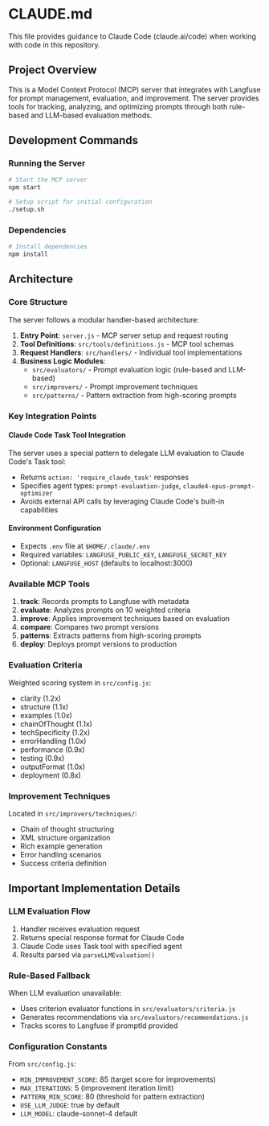 # CLAUDE.md

This file provides guidance to Claude Code (claude.ai/code) when working with code in this repository.

## Project Overview

This is a Model Context Protocol (MCP) server that integrates with Langfuse for prompt management, evaluation, and improvement. The server provides tools for tracking, analyzing, and optimizing prompts through both rule-based and LLM-based evaluation methods.

## Development Commands

### Running the Server
```bash
# Start the MCP server
npm start

# Setup script for initial configuration
./setup.sh
```

### Dependencies
```bash
# Install dependencies
npm install
```

## Architecture

### Core Structure
The server follows a modular handler-based architecture:

1. **Entry Point**: `server.js` - MCP server setup and request routing
2. **Tool Definitions**: `src/tools/definitions.js` - MCP tool schemas 
3. **Request Handlers**: `src/handlers/` - Individual tool implementations
4. **Business Logic Modules**:
   - `src/evaluators/` - Prompt evaluation logic (rule-based and LLM-based)
   - `src/improvers/` - Prompt improvement techniques
   - `src/patterns/` - Pattern extraction from high-scoring prompts

### Key Integration Points

#### Claude Code Task Tool Integration
The server uses a special pattern to delegate LLM evaluation to Claude Code's Task tool:
- Returns `action: 'require_claude_task'` responses
- Specifies agent types: `prompt-evaluation-judge`, `claude4-opus-prompt-optimizer`
- Avoids external API calls by leveraging Claude Code's built-in capabilities

#### Environment Configuration
- Expects `.env` file at `$HOME/.claude/.env`
- Required variables: `LANGFUSE_PUBLIC_KEY`, `LANGFUSE_SECRET_KEY`
- Optional: `LANGFUSE_HOST` (defaults to localhost:3000)

### Available MCP Tools

1. **track**: Records prompts to Langfuse with metadata
2. **evaluate**: Analyzes prompts on 10 weighted criteria
3. **improve**: Applies improvement techniques based on evaluation
4. **compare**: Compares two prompt versions
5. **patterns**: Extracts patterns from high-scoring prompts
6. **deploy**: Deploys prompt versions to production

### Evaluation Criteria
Weighted scoring system in `src/config.js`:
- clarity (1.2x)
- structure (1.1x)
- examples (1.0x)
- chainOfThought (1.1x)
- techSpecificity (1.2x)
- errorHandling (1.0x)
- performance (0.9x)
- testing (0.9x)
- outputFormat (1.0x)
- deployment (0.8x)

### Improvement Techniques
Located in `src/improvers/techniques/`:
- Chain of thought structuring
- XML structure organization
- Rich example generation
- Error handling scenarios
- Success criteria definition

## Important Implementation Details

### LLM Evaluation Flow
1. Handler receives evaluation request
2. Returns special response format for Claude Code
3. Claude Code uses Task tool with specified agent
4. Results parsed via `parseLLMEvaluation()`

### Rule-Based Fallback
When LLM evaluation unavailable:
- Uses criterion evaluator functions in `src/evaluators/criteria.js`
- Generates recommendations via `src/evaluators/recommendations.js`
- Tracks scores to Langfuse if promptId provided

### Configuration Constants
From `src/config.js`:
- `MIN_IMPROVEMENT_SCORE`: 85 (target score for improvements)
- `MAX_ITERATIONS`: 5 (improvement iteration limit)
- `PATTERN_MIN_SCORE`: 80 (threshold for pattern extraction)
- `USE_LLM_JUDGE`: true by default
- `LLM_MODEL`: claude-sonnet-4 default